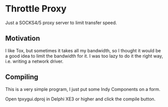 Throttle Proxy
==============

Just a SOCKS4/5 proxy server to limit transfer speed.

Motivation
----------

I like Tox, but sometimes it takes all my bandwidth, so I thought it would be a 
good idea to limit the bandwidth for it. I was too lazy to do it the right way,
i.e. writing a network driver.

Compiling
---------

This is a very simple program, I just put some Indy Components on a form.

Open tpxygui.dproj in Delphi XE3 or higher and click the compile button.

